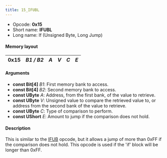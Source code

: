 ```yaml
---
title: 15_IFUBL
---
```


- Opcode: **0x15**
- Short name: **IFUBL**
- Long name: If (Unsigned Byte, Long Jump)

#### Memory layout

| 0x15 | *B1 / B2* | *A* | *V* | *C* | *E* |
|------|-----------|-----|-----|-----|-----|

#### Arguments

- **const Bit\[4\]** *B1*: First memory bank to access.
- **const Bit\[4\]** *B2*: Second memory bank to access.
- **const UByte** *A*: Address, from the first bank, of the value to retrieve.
- **const UByte** *V*: Unsigned value to compare the retrieved value to, or address from the second bank of the value to retrieve.
- **const UByte** *C*: Type of comparison to perform.
- **const UShort** *E*: Amount to jump if the comparison does not hold.

#### Description

This is similar to the [IFUB](14_IFUB) opcode, but it allows a jump of more than 0xFF if the comparison does not hold. This opcode is used if the 'if' block will be longer than 0xFF.

